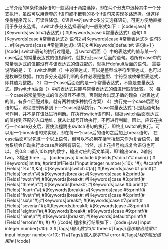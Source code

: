 上节介绍的if条件选择语句—般适用于两路选择，即在两个分支中选择其中一个分支执行，虽然可以用嵌套的if语句或不嵌套的多个if语句来实现多路选择，但这样使得程序冗长，可读性降低。C语言中的swithc多分支选择语句，可更方便地直接用于多分支选挥。
switch多分支选择语句的—般形式如下：
[code=java]
#[Keywords]switch#(表达式)
{ 	#[Keywords]case #常量表达式1: 语句1
	#[Keywords]case #常量表达式2: 语句2
	#[Keywords]case #常量表达式3: 语句3
	…
	#[Keywords]case #常量表达式k: 语句k
	#[Keywords]default#: 语句k+1
}
[/code]
switch语句的执行过程是，当switch后面（）中的表达式的值与某一个case后面的常量表达式的值相等时，就执行此case后面的语句。若所有case中的常量表达式的值都没有与该表达式的值匹配的，就执行default后面的语句。
需要说明的是：
1）switch后面（）中的表达式，可以是整型或字符型表达式，也可以是枚举型数据。作为多分支选择判断的条件必须是整型、字符型或枚举型表达式，即其值为整数。
2）每一个case后面跟的是一个常量表达式，不能是变量表达式。即switchh后面（）中的表达式只能与常量表达式的值进行匹配比较。
3）每一个case的常量表达式的值必须互不相同，否则就会出现矛盾的现象（对表达式的值，有多个匹配对象，就有两种或多种执行方案）
4）执行完一个case后面的语句后，流程控制转移到下—个case继续执行。“case常量表达式”只是起语句标号作用，并不是在该处进行判断。在执行switch语句时，根据switch后面表达式的值找到匹配的入口地址，就从此标号开始执行，不再进行判断。因此，应该在执行一个case分支后，要使流程跳出switch语句的执行，即终止switch的执行。可以用一个break语句来实现，即在每一个case后的语句之后加上break语句。
在case后面可以包含一个以上语句，但可以不必用花括号括起来作为复合语句，因为系统会自动执行本case后的所有语句。当然，加上花括号构成复合语句也可以。
例0.8：输入10以内的数字，输出对应的英文单词，即1输出one，2输出two，3输出three …。
[code=java]
#include #[Fields]"stdio.h"#
main()
{
	#[Keywords]int #a;
	#printf(#[Fields]"input integer number(<10): "#);
	#scanf(#[Fields]"%d"#,&a);
	#[Keywords]switch #(a){
		#[Keywords]case #1:printf(#[Fields]"one\n"#);#[Keywords]break#;
		#[Keywords]case #2:printf(#[Fields]"two\n"#);#[Keywords]break#;
		#[Keywords]case #3:printf(#[Fields]"three\n"#);#[Keywords]break#;
		#[Keywords]case #4:printf(#[Fields]"four\n"#);#[Keywords]break#;
		#[Keywords]case #5:printf(#[Fields]"five\n"#);#[Keywords]break#;
		#[Keywords]case #6:printf(#[Fields]"six\n"#);#[Keywords]break#;
		#[Keywords]case #7:printf(#[Fields]"seven\n"#);#[Keywords]break#;
		#[Keywords]case #8:printf(#[Fields]"eight\n"#);#[Keywords]break#;
		#[Keywords]case #9:printf(#[Fields]"nine\n"#);#[Keywords]break#;
		#[Keywords]default#:printf(#[Fields]"error\n"#);
	#}
#}
[/code]
程序执行结果如下：
[code=java]
input integer number(<10): 3 #[Tags]/*输入数字3*/#
three #[Tags]/*程序输出结果*/#
input integer number(<10): 11 #[Tags]/*输入数字11*/#
error #[Tags]/*程序输出结果*/#
[/code]